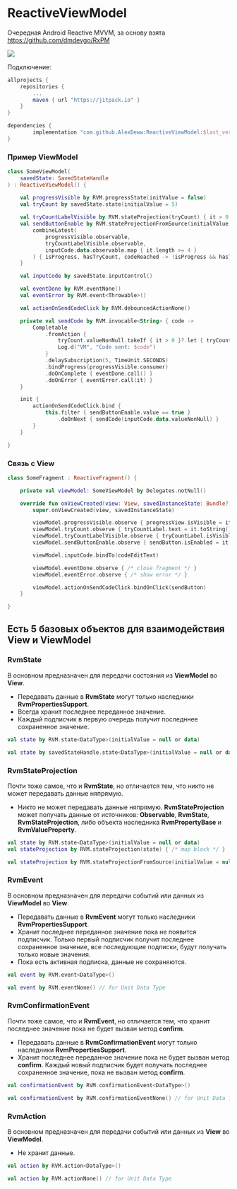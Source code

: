 # ReactiveViewModel

Очередная Android Reactive MVVM, за основу взята https://github.com/dmdevgo/RxPM
   
[![](https://jitpack.io/v/AlexDeww/ReactiveViewModel.svg)](https://jitpack.io/#AlexDeww/ReactiveViewModel)

Подключение:
```gradle
allprojects {
	repositories {
		...
		maven { url "https://jitpack.io" }
	}
}
```

```gradle
dependencies {
        implementation "com.github.AlexDeww:ReactiveViewModel:$last_version"
}
```

### Пример ViewModel
```kotlin
class SomeViewModel(
    savedState: SavedStateHandle
) : ReactiveViewModel() {

    val progressVisible by RVM.progressState(initValue = false)
    val tryCount by savedState.state(initialValue = 5)
    
    val tryCountLabelVisible by RVM.stateProjection(tryCount) { it > 0 }
    val sendButtonEnable by RVM.stateProjectionFromSource(initialValue = false) {
        combineLatest(
            progressVisible.observable,
            tryCountLabelVisible.observable,
            inputCode.data.observable.map { it.length >= 4 }
        ) { isProgress, hasTryCount, codeReached -> !isProgress && hasTryCount && codeReached }
    }

    val inputCode by savedState.inputControl()

    val eventDone by RVM.eventNone()
    val eventError by RVM.event<Throwable>()

    val actionOnSendCodeClick by RVM.debouncedActionNone()

    private val sendCode by RVM.invocable<String> { code ->
        Completable
            .fromAction {
                tryCount.valueNonNull.takeIf { it > 0 }?.let { tryCount.setValue(it - 1) }
                Log.d("VM", "Code sent: $code")
            }
            .delaySubscription(5, TimeUnit.SECONDS)
            .bindProgress(progressVisible.consumer)
            .doOnComplete { eventDone.call() }
            .doOnError { eventError.call(it) }
    }

    init {
        actionOnSendCodeClick.bind {
            this.filter { sendButtonEnable.value == true }
                .doOnNext { sendCode(inputCode.data.valueNonNull) }
        }
    }

}
```

### Связь с View
```kotlin
class SomeFragment : ReactiveFragment() {

    private val viewModel: SomeViewModel by Delegates.notNull()

    override fun onViewCreated(view: View, savedInstanceState: Bundle?) {
        super.onViewCreated(view, savedInstanceState)

        viewModel.progressVisible.observe { progressView.isVisible = it }
        viewModel.tryCount.observe { tryCountLabel.text = it.toString() }
        viewModel.tryCountLabelVisible.observe { tryCountLabel.isVisible = it }
        viewModel.sendButtonEnable.observe { sendButton.isEnabled = it }

        viewModel.inputCode.bindTo(codeEditText)

        viewModel.eventDone.observe { /* close fragment */ }
        viewModel.eventError.observe { /* show error */ }

        viewModel.actionOnSendCodeClick.bindOnClick(sendButton)
    }

}
```

## Есть 5 базовых объектов для взаимодействия View и ViewModel

### RvmState
В основном предназначен для передачи состояния из **ViewModel** во **View**.
 - Передавать данные в **RvmState** могут только наследники **RvmPropertiesSupport**.
 - Всегда хранит последнее переданное значение.
 - Каждый подписчик в первую очередь получит последннее сохраненное значение.
 
```kotlin
val state by RVM.state<DataType>(initialValue = null or data)
```
```kotlin
val state by savedStateHandle.state<DataType>(initialValue = null or data)
```

### RvmStateProjection
Почти тоже самое, что и **RvmState**, но отличается тем, что никто не может передавать данные няпрямую.
 - Никто не может передавать данные няпрямую. **RvmStateProjection** может получать данные от источников: **Observable**, **RvmState**, **RvmStateProjection**, либо объекта наследника **RvmPropertyBase** и **RvmValueProperty**.

```kotlin
val state by RVM.state<DataType>(initialValue = null or data)
val stateProjection by RVM.stateProjection(state) { /* map block */ }
```
```kotlin
val stateProjection by RVM.stateProjectionFromSource(initialValue = null or data) { ObservableSource }
```

### RvmEvent
В основном предназначен для передачи событий или данных из **ViewModel** во **View**.
 - Передавать данные в **RvmEvent** могут только наследники **RvmPropertiesSupport**.
 - Хранит последнее переданное значение пока не появится подписчик. Только первый подписчик получит последнее сохраненное значение, все последующие подписки, будут получать только новые значения.
 - Пока есть активная подписка, данные не сохраняются.

```kotlin
val event by RVM.event<DataType>()
```
```kotlin
val event by RVM.eventNone() // for Unit Data Type 
```

### RvmConfirmationEvent
Почти тоже самое, что и **RvmEvent**, но отличается тем, что хранит последнее значение пока не будет вызван метод **confirm**.
 - Передавать данные в **RvmConfirmationEvent** могут только наследники **RvmPropertiesSupport**.
 - Хранит последнее переданное значение пока не будет вызван метод **confirm**. Каждый новый подписчик будет получать последнее сохраненное значение, пока не вызван метод **confirm**.

```kotlin
val confirmationEvent by RVM.confirmationEvent<DataType>()
```
```kotlin
val confirmationEvent by RVM.confirmationEventNone() // for Unit Data Type 
```

### RvmAction
В основном предназначен для передачи событий или данных из **View** во **ViewModel**.
 - Не хранит данные.

```kotlin
val action by RVM.action<DataType>()
```
```kotlin
val action by RVM.actionNone() // for Unit Data Type 
```
